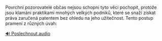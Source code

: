 
Povrchní pozorovatelé občas nejsou schopni tyto věci pochopit, protože jsou klamáni praktikami mnohých velkých podniků, které se snaží získat práva zaručená patentem bez ohledu na jeho užitečnost. Tento postup pramení z různých úvah:

[🔊 Poslechnout audio](/data/7-paragraphs/audio/chapter_93/para_012-Povrchn-pozorovatel-obas-nejsou-schopni-tyto-v.mp3)
